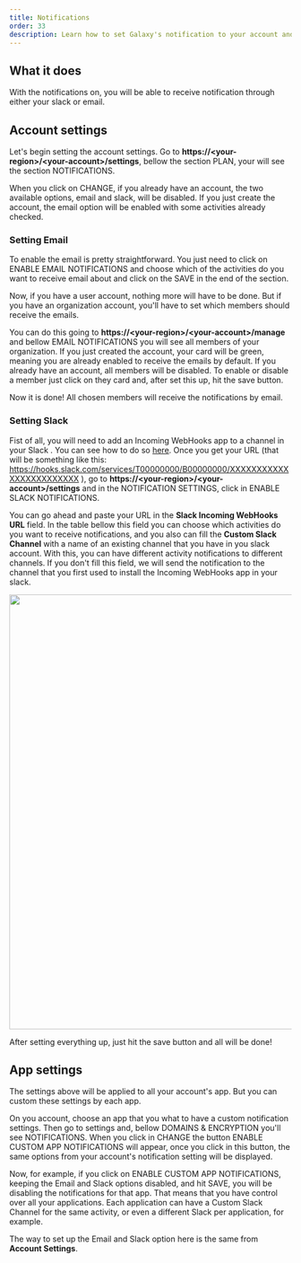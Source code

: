 ```yaml
---
title: Notifications
order: 33
description: Learn how to set Galaxy's notification to your account and apps
---
```


<h2 id="what-it-does">What it does</h2>

With the notifications on, you will be able to receive notification through either your slack or email.

<h2 id="account-settigs">Account settings</h2>

Let's begin setting the account settings. Go to <b>https://<your-region\>/<your-account\>/settings</b>, bellow the section PLAN, your will see the section NOTIFICATIONS.

When you click on CHANGE, if you already have an account, the two available options, email and slack, will be disabled. If you just create the account, the email option will be enabled with some activities already checked.

<h3 id="setting-email">Setting Email</h3>

To enable the email is pretty straightforward. You just need to click on ENABLE EMAIL NOTIFICATIONS and choose which of the activities do you want to receive email about and click on the SAVE in the end of the section. 

Now, if you have a user account, nothing more will have to be done. But if you have an organization account, you'll have to set which members should receive the emails.

You can do this going to <b>https://<your-region\>/<your-account\>/manage</b> and bellow EMAIL NOTIFICATIONS you will see all members of your organization. If you just created the account, your card will be green, meaning you are already enabled to receive the emails by default. If you already have an account, all members will be disabled. To enable or disable a member just click on they card and, after set this up, hit the save button.

Now it is done!  All chosen members will receive the notifications by email.

<h3 id="setting-slack">Setting Slack</h3>

Fist of all, you will need to add an Incoming WebHooks app to a channel in your Slack . You can see how to do so [here](https://slack.com/intl/en-br/help/articles/202035138-Add-an-app-to-your-workspace). Once you get your URL (that will be something like this: https://hooks.slack.com/services/T00000000/B00000000/XXXXXXXXXXXXXXXXXXXXXXXX ), go to <b>https://<your-region\>/<your-account\>/settings</b> and in the NOTIFICATION SETTINGS, click in ENABLE SLACK NOTIFICATIONS.

You can go ahead and paste your URL in the <b>Slack Incoming WebHooks URL</b> field. In the table bellow this field you can choose which activities do you want to receive notifications, and you also can fill the <b>Custom Slack Channel</b> with a name of an existing channel that you have in you slack account. With this, you can have different activity notifications to different channels. If you don't fill this field, we will send the notification to the channel that you first used to install the Incoming WebHooks app in your slack.

<img src="/images/slack-notifications-example.png" style="width: 775px"/>

After setting everything up, just hit the save button and all will be done!

<h2 id="app-settings">App settings</h2>

The settings above will be applied to all your account's app. But you can custom these settings by each app.

On you account, choose an app that you what to have a custom notification settings. Then go to settings and, bellow DOMAINS & ENCRYPTION you'll see NOTIFICATIONS. When you click in CHANGE the button ENABLE CUSTOM APP NOTIFICATIONS will appear, once you click in this button, the same options from your account's notification setting will be displayed.

Now, for example, if you click on ENABLE CUSTOM APP NOTIFICATIONS, keeping the Email and Slack options disabled, and hit SAVE, you will be disabling the notifications for that app. That means that you have control over all your applications. Each application can have a Custom Slack Channel for the same activity, or even a different Slack per application, for example.

The way to set up the Email and Slack option here is the same from <b>Account Settings</b>.